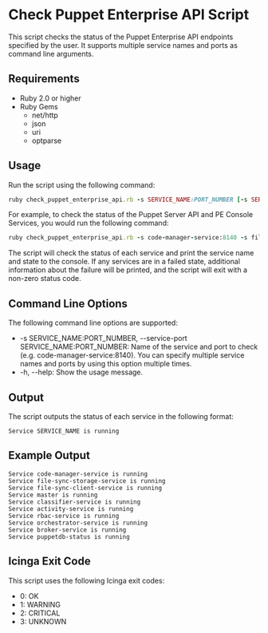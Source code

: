 # Check Puppet Enterprise API Script
This script checks the status of the Puppet Enterprise API endpoints specified by the user. It supports multiple service names and ports as command line arguments.

## Requirements
 * Ruby 2.0 or higher
 * Ruby Gems
   * net/http 
   * json
   * uri
   * optparse

## Usage
Run the script using the following command:

```ruby
ruby check_puppet_enterprise_api.rb -s SERVICE_NAME:PORT_NUMBER [-s SERVICE_NAME:PORT_NUMBER ...]
```

For example, to check the status of the Puppet Server API and PE Console Services, you would run the following command:

```ruby
ruby check_puppet_enterprise_api.rb -s code-manager-service:8140 -s file-sync-storage-service:8140 -s file-sync-client-service:8140 -s master:8140 -s classifier-service:4433 -s activity-service:4433 -s rbac-service:4433
````
The script will check the status of each service and print the service name and state to the console. If any services are in a failed state, additional information about the failure will be printed, and the script will exit with a non-zero status code.



## Command Line Options
The following command line options are supported:

 * -s SERVICE_NAME:PORT_NUMBER, --service-port SERVICE_NAME:PORT_NUMBER: Name of the service and port to check (e.g. code-manager-service:8140). You can specify multiple service names and ports by using this option multiple times.
 * -h, --help: Show the usage message.

## Output
The script outputs the status of each service in the following format:

````
Service SERVICE_NAME is running
````

## Example Output
```
Service code-manager-service is running
Service file-sync-storage-service is running
Service file-sync-client-service is running
Service master is running
Service classifier-service is running
Service activity-service is running
Service rbac-service is running
Service orchestrator-service is running
Service broker-service is running
Service puppetdb-status is running
```

## Icinga Exit Code
This script uses the following Icinga exit codes:

 * 0: OK
 * 1: WARNING
 * 2: CRITICAL
 * 3: UNKNOWN

